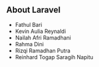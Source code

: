 ## About Laravel

-   Fathul Bari
-   Kevin Aulia Reynaldi
-   Nailah Afri Ramadhani
-   Rahma Dini
-   Rizqi Ramadhan Putra
-   Reinhard Togap Saragih Napitu
